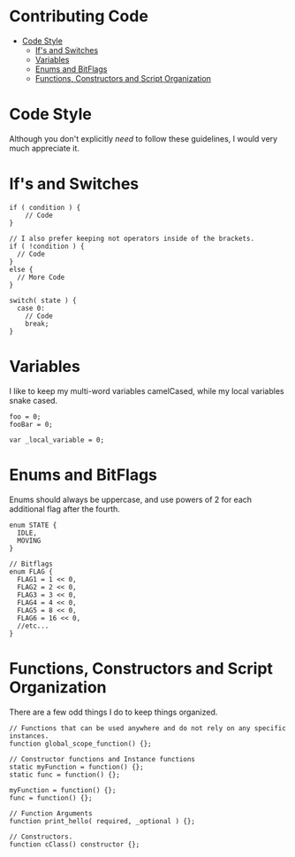 # Contributing Code

- [Code Style](#code-style)
  - [If's and Switches](#ifs-and-switches)
  - [Variables](#variables)
  - [Enums and BitFlags](#enums-and-bitflags)
  - [Functions, Constructors and Script Organization](#functions-constructors-and-script-organization)
  
# Code Style
Although you don't explicitly <i>need</i> to follow these guidelines, I would very much appreciate it.

# If's and Switches
```GML
if ( condition ) {
    // Code
}

// I also prefer keeping not operators inside of the brackets.
if ( !condition ) {
  // Code
}
else {
  // More Code
}

switch( state ) {
  case 0:
    // Code
    break;
}
```

# Variables
I like to keep my multi-word variables camelCased, while my local variables snake cased.
```GML
foo = 0;
fooBar = 0;

var _local_variable = 0;
```

# Enums and BitFlags
Enums should always be uppercase, and use powers of 2 for each additional flag after the fourth.
```GML
enum STATE {
  IDLE,
  MOVING
}

// Bitflags
enum FLAG {
  FLAG1 = 1 << 0,
  FLAG2 = 2 << 0,
  FLAG3 = 3 << 0,
  FLAG4 = 4 << 0,
  FLAG5 = 8 << 0,
  FLAG6 = 16 << 0,
  //etc...
}
```

# Functions, Constructors and Script Organization
There are a few odd things I do to keep things organized.
```GML
// Functions that can be used anywhere and do not rely on any specific instances.
function global_scope_function() {};

// Constructor functions and Instance functions
static myFunction = function() {};
static func = function() {};

myFunction = function() {};
func = function() {};

// Function Arguments
function print_hello( required, _optional ) {};

// Constructors.
function cClass() constructor {};
```
